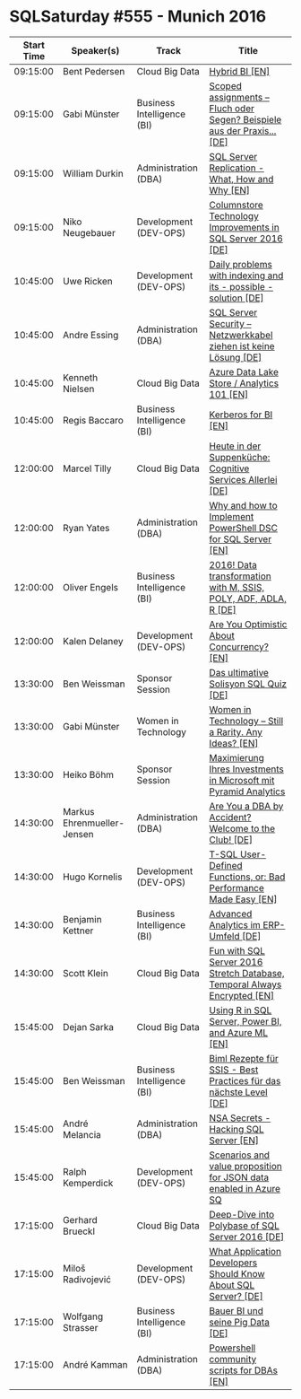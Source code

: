 # SQLSaturday #555 - Munich 2016
Start Time|Speaker(s)|Track|Title
---|---|---|---
09:15:00|Bent Pedersen|Cloud  Big Data|[Hybrid BI [EN]](50159.md)
09:15:00|Gabi Münster|Business Intelligence  (BI)|[Scoped assignments – Fluch oder Segen? Beispiele aus der Praxis... [DE]](52296.md)
09:15:00|William Durkin|Administration (DBA)|[SQL Server Replication - What, How and Why [EN]](52757.md)
09:15:00|Niko Neugebauer|Development (DEV-OPS)|[Columnstore Technology Improvements in SQL Server 2016 [DE]](53445.md)
10:45:00|Uwe Ricken|Development (DEV-OPS)|[Daily problems with indexing and its - possible - solution [DE]](49787.md)
10:45:00|Andre Essing|Administration (DBA)|[SQL Server Security – Netzwerkkabel ziehen ist keine Lösung  [DE]](50051.md)
10:45:00|Kenneth Nielsen|Cloud  Big Data|[Azure Data Lake Store / Analytics 101 [EN]](53285.md)
10:45:00|Regis Baccaro|Business Intelligence  (BI)|[Kerberos for BI [EN]](53664.md)
12:00:00|Marcel Tilly|Cloud  Big Data|[Heute in der Suppenküche: Cognitive Services Allerlei [DE]](50166.md)
12:00:00|Ryan Yates|Administration (DBA)|[Why and how to Implement PowerShell DSC for SQL Server [EN]](50901.md)
12:00:00|Oliver Engels|Business Intelligence  (BI)|[2016! Data transformation with M, SSIS, POLY, ADF, ADLA, R [DE]](52528.md)
12:00:00|Kalen Delaney|Development (DEV-OPS)|[Are You Optimistic About Concurrency? [EN]](53559.md)
13:30:00|Ben Weissman|Sponsor Session|[Das ultimative Solisyon SQL Quiz [DE]](53148.md)
13:30:00|Gabi Münster|Women in Technology|[Women in Technology – Still a Rarity. Any Ideas? [EN]](54069.md)
13:30:00|Heiko Böhm|Sponsor Session|[Maximierung Ihres Investments in Microsoft mit Pyramid Analytics](54070.md)
14:30:00|Markus Ehrenmueller-Jensen|Administration (DBA)|[Are You a DBA by Accident? Welcome to the Club! [DE]](49799.md)
14:30:00|Hugo Kornelis|Development (DEV-OPS)|[T-SQL User-Defined Functions, or: Bad Performance Made Easy [EN]](49862.md)
14:30:00|Benjamin Kettner|Business Intelligence  (BI)|[Advanced Analytics im ERP-Umfeld [DE]](52700.md)
14:30:00|Scott Klein|Cloud  Big Data|[Fun with SQL Server 2016 Stretch Database, Temporal  Always Encrypted [EN]](53678.md)
15:45:00|Dejan Sarka|Cloud  Big Data|[Using R in SQL Server, Power BI, and Azure ML [EN]](49804.md)
15:45:00|Ben Weissman|Business Intelligence  (BI)|[Biml Rezepte für SSIS - Best Practices für das nächste Level [DE]](52657.md)
15:45:00|André Melancia|Administration (DBA)|[NSA Secrets - Hacking SQL Server [EN]](53111.md)
15:45:00|Ralph Kemperdick|Development (DEV-OPS)|[Scenarios and value proposition for JSON data enabled in Azure SQ](53800.md)
17:15:00|Gerhard Brueckl|Cloud  Big Data|[Deep-Dive into Polybase of SQL Server 2016 [DE]](50201.md)
17:15:00|Miloš Radivojević|Development (DEV-OPS)|[What Application Developers Should Know About SQL Server? [DE]](50808.md)
17:15:00|Wolfgang Strasser|Business Intelligence  (BI)|[Bauer BI und seine Pig Data [DE]](53397.md)
17:15:00|André Kamman|Administration (DBA)|[Powershell community scripts for DBAs [EN]](53714.md)
